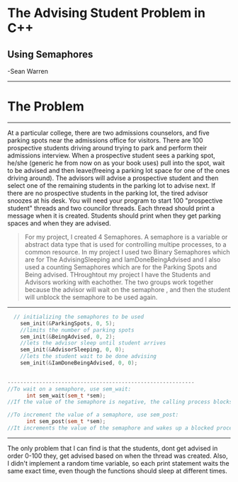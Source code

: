 # The Advising Student Problem in C++
## Using Semaphores
-Sean Warren

----------------------------------------------------------------------------------------------
# The Problem
----


At a particular college, there are two admissions counselors, and five parking spots near the admissions office for visitors. There are 100 prospective students driving around trying to park and perform their admissions interview. When a prospective student sees a parking spot, he/she (generic he from now on as your book uses) pull into the spot, wait to be advised and then leave(freeing a parking lot space for one of the ones driving around). The advisors will advise a prospective student and then select one of the remaining students in the parking lot to advise next. If there are no prospective students in the parking lot, the tired advisor snoozes at his desk. You will need your program to start 100 "prospective student" threads and two councilor threads. Each thread should print a message when it is created. Students should print when they get parking spaces and when they are advised.

> For my project, I created 4 Semaphores. A semaphore is a variable or abstract data type that is used for controlling multipe processes, to a common resource. In my project I used two Binary Semaphores which are for The AdvisingSleeping and IamDoneBeingAdvised and I also used a counting Semaphores which are for the Parking Spots and Being advised. THroughtout my project I have the Students and Advisors working with eachother. The two groups work together because the advisor will wait on the semaphore , and then the student will unblock the semaphore to be used again. 

-----------------------------------------------------------

``` C++
  // initializing the semaphores to be used
    sem_init(&ParkingSpots, 0, 5);
    //limits the number of parking spots
    sem_init(&BeingAdvised, 0, 2);
    //lets the advisor sleep until student arrives
    sem_init(&AdvisorSleeping, 0, 0);
    //lets the student wait to be done advising
    sem_init(&IamDoneBeingAdvised, 0, 0); 
 

-----------------------------------------------------------
//To wait on a semaphore, use sem_wait:
      int sem_wait(sem_t *sem);
//If the value of the semaphore is negative, the calling process blocks; one of the blocked processes wakes up when another process calls sem_post.

//To increment the value of a semaphore, use sem_post:
      int sem_post(sem_t *sem); 
//It increments the value of the semaphore and wakes up a blocked process waiting on the semaphore, if any.
```
------------------------------------------------------------------------

The only problem that I can find is that the students, dont get advised in order 0-100 they, get advised based on when the thread was created. Also, I didn't implement a random time variable, so each print statement waits the same exact time, even though the functions should sleep at different times.
